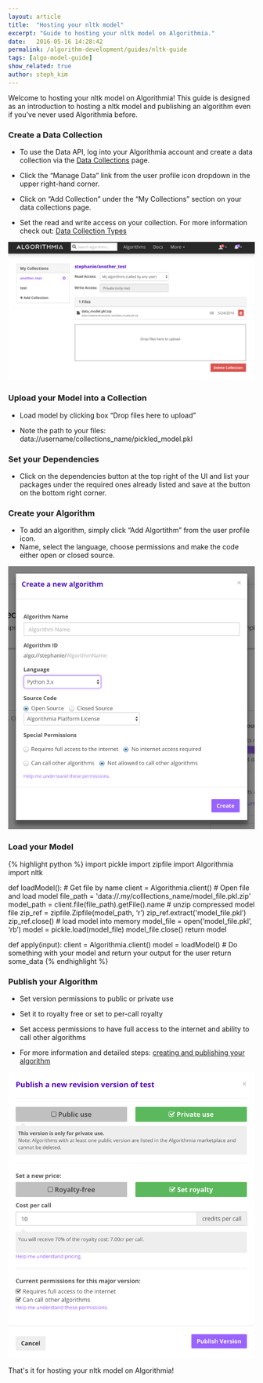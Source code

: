 ```yaml
---
layout: article
title:  "Hosting your nltk model"
excerpt: "Guide to hosting your nltk model on Algorithmia."
date:   2016-05-16 14:28:42
permalink: /algorithm-development/guides/nltk-guide
tags: [algo-model-guide]
show_related: true
author: steph_kim
---
```



Welcome to hosting your nltk model on Algorithmia!
This guide is designed as an introduction to hosting a nltk model and publishing an algorithm even if you’ve never used Algorithmia before.

### Create a Data Collection

- To use the Data API, log into your Algorithmia account and create a data collection via the <a href="https://algorithmia.com/data">Data Collections</a> page.

- Click the “Manage Data” link from the user profile icon dropdown in the upper right-hand corner.

- Click on “Add Collection” under the “My Collections” section on your data collections page.

- Set the read and write access on your collection. For more information check out: <a href="http://docs.algorithmia.com/?shell#collection-types">Data Collection Types</a>


<img src="/images/post_images/model_hosting/add_collections_visual.png" alt="Create a data collection" style="width: 700px;"/>

### Upload your Model into a Collection

- Load model by clicking box “Drop files here to upload”

- Note the path to your files: data://username/collections_name/pickled_model.pkl

### Set your Dependencies

- Click on the dependencies button at the top right of the UI and list your packages under the required ones already listed and save at the button on the bottom right corner.

### Create your Algorithm
- To add an algorithm, simply click “Add Algortithm” from the user profile icon.
- Name, select the language, choose permissions and make the code either open or closed source.

<img src="/images/post_images/model_hosting/create_new_alg.png" alt="Create your algorithm" style="width: 700px;"/>

### Load your Model

{% highlight python %}
import pickle
import zipfile
import Algorithmia
import nltk

def loadModel():
    # Get file by name
    client = Algorithmia.client()
    # Open file and load model
    file_path = 'data://.my/colllections_name/model_file.pkl.zip'
    model_path = client.file(file_path).getFile().name
    # unzip compressed model file
    zip_ref = zipfile.Zipfile(model_path, ‘r’)
    zip_ref.extract('model_file.pkl’)
    zip_ref.close()
    # load model into memory
    model_file = open(‘model_file.pkl’, ‘rb’)
    model = pickle.load(model_file)
    model_file.close()
    return model

def apply(input):
    client = Algorithmia.client()
    model = loadModel()
    # Do something with your model and return your output for the user
    return some_data
{% endhighlight %}

### Publish your Algorithm
- Set version permissions to public or private use

- Set it to royalty free or set to per-call royalty

- Set access permissions to have full access to the internet and ability to call other algorithms

- For more information and detailed steps: <a href="http://developers.algorithmia.com/basics/your_first_algo/">creating and publishing your algorithm</a>

<img src="/images/post_images/model_hosting/publish_alg.png" alt="Publish your algorithm" style="width: 700px"/>

That's it for hosting your nltk model on Algorithmia!
